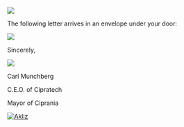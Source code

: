 ![](http://saphrym.com/images/cipratech/CipraTechBanner.jpg)

The following letter arrives in an envelope under your door:

![](http://saphrym.com/images/cipratech/letterhead2.png)

Sincerely,

![](http://saphrym.com/images/cipratech/CarlMunchbergSig.png)

Carl Munchberg

C.E.O. of Cipratech

Mayor of Ciprania

[![Akliz](http://saphrym.com/images/cipratech/akliz.png)](http://saph.link/akliz)
